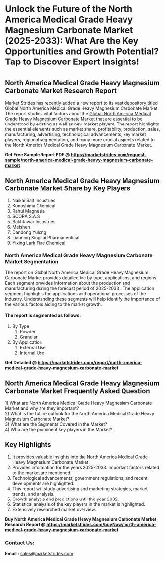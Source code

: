 <h1>Unlock the Future of the North America Medical Grade Heavy Magnesium Carbonate Market (2025-2033): What Are the Key Opportunities and Growth Potential? Tap to Discover Expert Insights!<h1>
<h2>North America Medical Grade Heavy Magnesium Carbonate Market Research Report</h2>
<p>Market Strides has recently added a new report to its vast depository titled Global North America Medical Grade Heavy Magnesium Carbonate Market. The report studies vital factors about the&nbsp;<a href="https://marketstrides.com/report/north-america-medical-grade-heavy-magnesium-carbonate-market">Global North America Medical Grade Heavy Magnesium Carbonate Market</a>&nbsp;that are essential to be understood by existing as well as new market players. The report highlights the essential elements such as market share, profitability, production, sales, manufacturing, advertising, technological advancements, key market players, regional segmentation, and many more crucial aspects related to the North America Medical Grade Heavy Magnesium Carbonate Market.</p>
<p><strong>Get Free Sample Report PDF @&nbsp;<a href="https://marketstrides.com/request-sample/north-america-medical-grade-heavy-magnesium-carbonate-market">https://marketstrides.com/request-sample/north-america-medical-grade-heavy-magnesium-carbonate-market</a></strong></p>
<h2><strong>North America Medical Grade Heavy Magnesium Carbonate Market Share by Key Players</strong></h2>
<ol>
<li>Naikai Salt Industries</li>
<li>Konoshima Chemical</li>
<li>Rahul Magnesia</li>
<li>SCORA S.A.S</li>
<li>Bakhtawar Industries</li>
<li>Meishen</li>
<li>Dandong Yulong</li>
<li>Liaoning Xinghai Pharmaceutical</li>
<li>Yixing Lark Fine Chemical</li>
</ol>
<h3><strong>North America Medical Grade Heavy Magnesium Carbonate Market Segmentation</strong></h3>
<p>The report on Global North America Medical Grade Heavy Magnesium Carbonate Market provides detailed toc by type, applications, and regions. Each segment provides information about the production and manufacturing during the forecast period of 2025-2033 . The application segment highlights the applications and operational processes of the industry. Understanding these segments will help identify the importance of the various factors aiding to the market growth.</p>
<h4>The report is segmented as follows:</h4>
<ol>
<li>By Type
<ol>
<li>Powder</li>
<li>Granular</li>
</ol>
</li>
<li>By Application
<ol>
<li>External Use</li>
<li>Internal Use</li>
</ol>
</li>
</ol>
<p><strong>Get Detailed @&nbsp;<a href="https://marketstrides.com/report/north-america-medical-grade-heavy-magnesium-carbonate-market">https://marketstrides.com/report/north-america-medical-grade-heavy-magnesium-carbonate-market</a></strong></p>
<h2 class=""><strong>North America Medical Grade Heavy Magnesium Carbonate Market Frequently Asked Question</strong></h2>
<div class="">1) What are&nbsp;North America Medical Grade Heavy Magnesium Carbonate Market and why are they important?
<div class="">
<div class="">2) What is the future outlook for the North America Medical Grade Heavy Magnesium Carbonate Market?</div>
</div>
</div>
<div class="">3) What are the Segments Covered in the Market?</div>
<div class="">4) Who are the prominent key players in the Market?</div>
<h2><strong>Key Highlights</strong></h2>
<div class="">
<ol>
<li>It provides valuable insights into the North America Medical Grade Heavy Magnesium Carbonate Market.</li>
<li>Provides information for the years 2025-2033. Important factors related to the market are mentioned.</li>
<li>Technological advancements, government regulations, and recent developments are highlighted.</li>
<li>This report will study advertising and marketing strategies, market trends, and analysis.</li>
<li>Growth analysis and predictions until the year 2032.</li>
<li>Statistical analysis of the key players in the market is highlighted.</li>
<li>Extensively researched market overview.</li>
</ol>
<p><strong>Buy North America Medical Grade Heavy Magnesium Carbonate Market Research Report @&nbsp;<a href="https://marketstrides.com/buyNow/north-america-medical-grade-heavy-magnesium-carbonate-market">https://marketstrides.com/buyNow/north-america-medical-grade-heavy-magnesium-carbonate-market</a></strong></p>
<h3>Contact Us:</h3>
<p><strong>Email :</strong> <a href="mailto:sales@marketstrides.com">sales@marketstrides.com</a></p>
</div>

